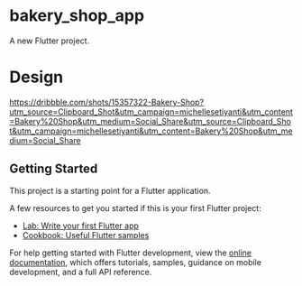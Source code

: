 # bakery_shop_app

A new Flutter project.

# Design
https://dribbble.com/shots/15357322-Bakery-Shop?utm_source=Clipboard_Shot&utm_campaign=michellesetiyanti&utm_content=Bakery%20Shop&utm_medium=Social_Share&utm_source=Clipboard_Shot&utm_campaign=michellesetiyanti&utm_content=Bakery%20Shop&utm_medium=Social_Share

## Getting Started

This project is a starting point for a Flutter application.

A few resources to get you started if this is your first Flutter project:

- [Lab: Write your first Flutter app](https://docs.flutter.dev/get-started/codelab)
- [Cookbook: Useful Flutter samples](https://docs.flutter.dev/cookbook)

For help getting started with Flutter development, view the
[online documentation](https://docs.flutter.dev/), which offers tutorials,
samples, guidance on mobile development, and a full API reference.
